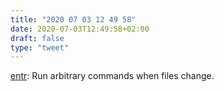 ```yaml
---
title: "2020 07 03 12 49 58"
date: 2020-07-03T12:49:58+02:00
draft: false
type: "tweet"
---
```

[entr](http://eradman.com/entrproject/): Run arbitrary commands when files change.
